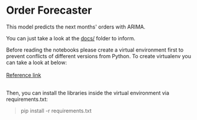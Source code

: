 # Order Forecaster
This model predicts the next months' orders with ARIMA.

You can just take a look at the [docs/](https://github.com/YlmRdm/order-forecaster/tree/develop/docs) folder to inform.

Before reading the notebooks please create a virtual environment first to prevent conflicts of different versions from Python.
To create virtualenv you can take a look at below: <br/><br/>
[Reference link](https://github.com/mollyliebeskind/sales_forecasting/blob/master/notebooks/01_data_cleaning_and_eda.ipynb)
<br/><br/>

Then, you can install the libraries inside the virtual environment via requirements.txt:
> pip install -r requirements.txt